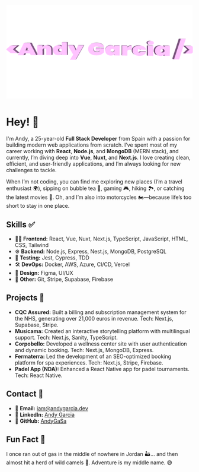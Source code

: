 <h1 align="center">
  <img src="https://github.com/AndyGaSa/AndyGaSa/blob/main/AndyGarciaGif.gif" alt="Andy Garcia" />
</h1>

# Hey! 👋

I'm Andy, a 25-year-old **Full Stack Developer** from Spain with a passion for building modern web applications from scratch. I’ve spent most of my career working with **React**, **Node.js**, and **MongoDB** (MERN stack), and currently, I’m diving deep into **Vue**, **Nuxt**, and **Next.js**. I love creating clean, efficient, and user-friendly applications, and I’m always looking for new challenges to tackle.

When I’m not coding, you can find me exploring new places (I’m a travel enthusiast 🌍), sipping on bubble tea 🧋, gaming 🎮, hiking 🏞️, or catching the latest movies 🎥. Oh, and I’m also into motorcycles 🏍️—because life’s too short to stay in one place.

## Skills ✅

- 👨‍💻 **Frontend:** React, Vue, Nuxt, Next.js, TypeScript, JavaScript, HTML, CSS, Tailwind
- ⚙️ **Backend:** Node.js, Express, Nest.js, MongoDB, PostgreSQL
- 🧪 **Testing:** Jest, Cypress, TDD
- 🛠️ **DevOps:** Docker, AWS, Azure, CI/CD, Vercel
- 🎨 **Design:** Figma, UI/UX
- 🔌 **Other:** Git, Stripe, Supabase, Firebase

## Projects 🚀

- **CQC Assured:** Built a billing and subscription management system for the NHS, generating over 21,000 euros in revenue. Tech: Next.js, Supabase, Stripe.
- **Musicama:** Created an interactive storytelling platform with multilingual support. Tech: Next.js, Sanity, TypeScript.
- **Corpobello:** Developed a wellness center site with user authentication and dynamic booking. Tech: Next.js, MongoDB, Express.
- **Fermaterra:** Led the development of an SEO-optimized booking platform for spa experiences. Tech: Next.js, Stripe, Firebase.
- **Padel App (NDA):** Enhanced a React Native app for padel tournaments. Tech: React Native.

## Contact 📩

- 📧 **Email:** <a href="mailto:iam@andygarcia.dev" target="_blank">iam@andygarcia.dev</a>
- 🔗 **LinkedIn:** <a href="https://www.linkedin.com/in/andygarcia-dev" target="_blank">Andy Garcia</a>
- 🐙 **GitHub:** <a href="https://github.com/AndyGaSa" target="_blank">AndyGaSa</a>

## Fun Fact 🎉

I once ran out of gas in the middle of nowhere in Jordan 🏜️... and then almost hit a herd of wild camels 🐪. Adventure is my middle name. 😅
